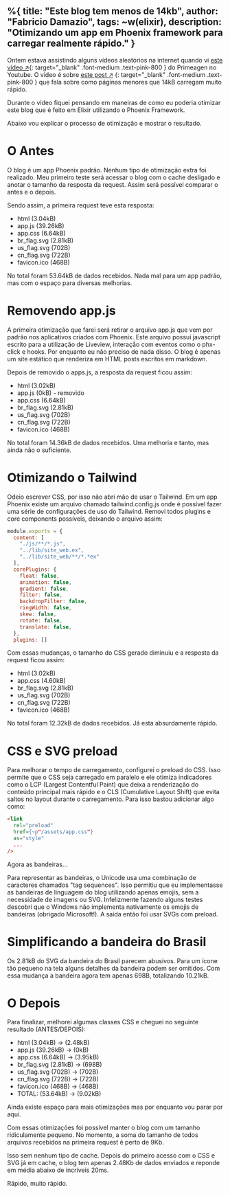 %{
    title: "Este blog tem menos de 14kb",
    author: "Fabricio Damazio",
    tags: ~w(elixir),
    description: "Otimizando um app em Phoenix framework para carregar realmente rápido."
}
---
Ontem estava assistindo alguns vídeos aleatórios na internet quando vi
[este vídeo ↗](https://www.youtube.com/watch?v=ciNXbR5wvhU){: target="_blank" .font-medium .text-pink-800 }
do Primeagen no Youtube. O vídeo é sobre [este post ↗](https://endtimes.dev/why-your-website-should-be-under-14kb-in-size/)
{: target="_blank" .font-medium .text-pink-800 } que fala sobre como páginas menores que 14kB carregam muito rápido.

Durante o vídeo fiquei pensando em maneiras de como eu poderia otimizar este blog 
que é feito em Elixir utilizando o Phoenix Framework.

Abaixo vou explicar o processo de otimização e mostrar o resultado.

# O Antes

O blog é um app Phoenix padrão. Nenhum tipo de otimização extra foi realizado.
Meu primeiro teste será acessar o blog com o cache desligado e anotar o tamanho da 
resposta da request. Assim será possível comparar o antes e o depois.

Sendo assim, a primeira request teve esta resposta:

- html (3.04kB)
- app.js (39.26kB)
- app.css (6.64kB)
- br_flag.svg (2.81kB)
- us_flag.svg (702B)
- cn_flag.svg (722B)
- favicon.ico (468B)

No total foram 53.64kB de dados recebidos. 
Nada mal para um app padrão, mas com o espaço para diversas melhorias.

# Removendo app.js

A primeira otimização que farei será retirar o arquivo app.js que vem por padrão nos
aplicativos criados com Phoenix. Este arquivo possui javascript escrito para a 
utilização de Liveview, interaçã́o com eventos como o phx-click e hooks. Por enquanto
eu não preciso de nada disso. O blog é apenas um site estático que renderiza
em HTML posts escritos em markdown. 

Depois de removido o apps.js, a resposta da request ficou assim:

- html (3.02kB)
- app.js (0kB) - removido
- app.css (6.64kB)
- br_flag.svg (2.81kB)
- us_flag.svg (702B)
- cn_flag.svg (722B)
- favicon.ico (468B)

No total foram 14.36kB de dados recebidos. 
Uma melhoria e tanto, mas ainda não o suficiente.

# Otimizando o Tailwind

Odeio escrever CSS, por isso não abri mão de usar o Tailwind.
Em um app Phoenix existe um arquivo chamado tailwind.config.js onde é possível
fazer uma série de configurações de uso do Tailwind. Removi todos plugins e 
core components possíveis, deixando o arquivo assim:

```js
module.exports = {
  content: [
    "./js/**/*.js",
    "../lib/site_web.ex",
    "../lib/site_web/**/*.*ex"
  ],
  corePlugins: {
    float: false,
    animation: false,
    gradient: false,
    filter: false,
    backdropFilter: false,
    ringWidth: false,
    skew: false,
    rotate: false,
    translate: false,
  },
  plugins: []
```
Com essas mudanças, o tamanho do CSS gerado diminuiu e a resposta
da request ficou assim:

- html (3.02kB)
- app.css (4.60kB)
- br_flag.svg (2.81kB)
- us_flag.svg (702B)
- cn_flag.svg (722B)
- favicon.ico (468B)

No total foram 12.32kB de dados recebidos. Já esta absurdamente rápido.

# CSS e SVG preload

Para melhorar o tempo de carregamento, configurei o preload do CSS. Isso permite
que o CSS seja carregado em paralelo e ele otimiza indicadores como o LCP 
(Largest Contentful Paint) que deixa a renderização do conteúdo principal mais rápido
e o CLS (Cumulative Layout Shift) que evita saltos no layout durante o carregamento.
Para isso bastou adicionar algo como:

```html
<link
  rel="preload"
  href={~p"/assets/app.css"}
  as="style"
  ...
/>
``` 

Agora as bandeiras...

Para representar as bandeiras, o Unicode usa uma combinação de caracteres chamados
"tag sequences". Isso permitiu que eu implementasse as bandeiras de linguagem do blog 
utilizando apenas emojis, sem a necessidade de imagens ou SVG. Infelizmente fazendo 
alguns testes descobri que o Windows não implementa nativamente os emojis de 
bandeiras (obrigado Microsoft!). A saída então foi usar SVGs com preload.

# Simplificando a bandeira do Brasil

Os 2.81kB do SVG da bandeira do Brasil parecem abusivos. Para um ícone tão pequeno
na tela alguns detalhes da bandeira podem ser omitidos. Com essa mudança a bandeira
agora tem apenas 698B, totalizando 10.21kB.

# O Depois

Para finalizar, melhorei algumas classes CSS e cheguei no seguinte resultado (ANTES/DEPOIS):

- html (3.04kB) -> (2.48kB)
- app.js (39.26kB) -> (0kB)
- app.css (6.64kB) -> (3.95kB)
- br_flag.svg (2.81kB) -> (698B)
- us_flag.svg (702B) -> (702B)
- cn_flag.svg (722B) -> (722B)
- favicon.ico (468B) -> (468B)
- TOTAL: (53.64kB) -> (9.02kB) 

Ainda existe espaço para mais otimizações mas por enquanto vou parar por aqui.

Com essas otimizações foi possível manter o blog com um tamanho ridiculamente pequeno.
No momento, a soma do tamanho de todos arquivos recebidos na primeira request é
perto de 9Kb.

Isso sem nenhum tipo de cache. Depois do primeiro acesso com o CSS e SVG já em cache,
o blog tem apenas 2.48Kb de dados enviados e reponde em média abaixo de incríveis 20ms.

Rápido, muito rápido.
